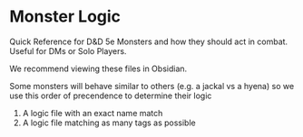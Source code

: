# Monster Logic

Quick Reference for D&D 5e Monsters and how they should act in combat.
Useful for DMs or Solo Players.

We recommend viewing these files in Obsidian.

Some monsters will behave similar to others (e.g. a jackal vs a hyena) so we use this order of precendence to determine their logic

1. A logic file with an exact name match
2. A logic file matching as many tags as possible
